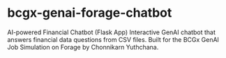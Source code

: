 # bcgx-genai-forage-chatbot
AI-powered Financial Chatbot (Flask App) Interactive GenAI chatbot that answers financial data questions from CSV files. Built for the BCGx GenAI Job Simulation on Forage by Chonnikarn Yuthchana.
